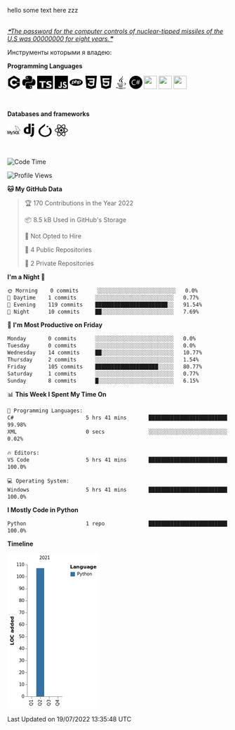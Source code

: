 hello some text here zzz
<br />
<br />
<a href='https://github.com/marketplace/actions/quote-readme'>
<!--STARTS_HERE_QUOTE_README-->
<i>❝The password for the computer controls of nuclear-tipped missiles of the U.S was 00000000 for eight years.❞</i>
<!--ENDS_HERE_QUOTE_README-->
</a>

Инструменты которыми я владею: 

**Programming Languages**

 <div>
    <img src="https://github.com/SHARKKK7/SHARKKK7/blob/main/src/cplusplus.svg" width="30" height="30"/>
    <img src="https://github.com/SHARKKK7/SHARKKK7/blob/main/src/python.svg" width="30" height="30"/>
    <img src="https://github.com/SHARKKK7/SHARKKK7/blob/main/src/typescript.svg" width="36" height="30"/>
    <img src="https://github.com/SHARKKK7/SHARKKK7/blob/main/src/javascript.svg" width="30" height="30"/>
    <img src="https://github.com/SHARKKK7/SHARKKK7/blob/main/src/php.svg" width="30" height="30"/>
    <img src="https://github.com/SHARKKK7/SHARKKK7/blob/main/src/css3.svg" width="30" height="30"/>
    <img src="https://github.com/SHARKKK7/SHARKKK7/blob/main/src/html5.svg" width="30" height="30"/>
    <img src="https://github.com/SHARKKK7/SHARKKK7/blob/main/src/java.svg" width="30" height="30"/>
    <img src="https://github.com/SHARKKK7/SHARKKK7/blob/main/src/csharp.svg" width="30" height="30"/>
    <img src="" width="30" height="30"/>
    <img src="" width="30" height="30"/>
    <img src="" width="30" height="30"/>
    
</div>
<p>&nbsp;</p>

**Databases and frameworks**

<div>
    <img src="https://github.com/SHARKKK7/SHARKKK7/blob/main/src/mysql.svg" width="30" height="30"/>
    <img src="https://github.com/SHARKKK7/SHARKKK7/blob/main/src/django.svg" width="30" height="30"/>
    <img src="https://github.com/SHARKKK7/SHARKKK7/blob/main/src/pytorch.svg" width="36" height="30"/>
    <img src="https://github.com/SHARKKK7/SHARKKK7/blob/main/src/react.svg" width="30" height="30"/>
    
</div>
<p>&nbsp;</p>

<!--START_SECTION:waka-->
![Code Time](http://img.shields.io/badge/Code%20Time-12%20hrs%2019%20mins-blue)

![Profile Views](http://img.shields.io/badge/Profile%20Views-0-blue)

**🐱 My GitHub Data** 

> 🏆 170 Contributions in the Year 2022
 > 
> 📦 8.5 kB Used in GitHub's Storage 
 > 
> 🚫 Not Opted to Hire
 > 
> 📜 4 Public Repositories 
 > 
> 🔑 2 Private Repositories  
 > 
**I'm a Night 🦉** 

```text
🌞 Morning    0 commits      ░░░░░░░░░░░░░░░░░░░░░░░░░   0.0% 
🌆 Daytime    1 commits      ░░░░░░░░░░░░░░░░░░░░░░░░░   0.77% 
🌃 Evening    119 commits    ███████████████████████░░   91.54% 
🌙 Night      10 commits     ██░░░░░░░░░░░░░░░░░░░░░░░   7.69%

```
📅 **I'm Most Productive on Friday** 

```text
Monday       0 commits      ░░░░░░░░░░░░░░░░░░░░░░░░░   0.0% 
Tuesday      0 commits      ░░░░░░░░░░░░░░░░░░░░░░░░░   0.0% 
Wednesday    14 commits     ██░░░░░░░░░░░░░░░░░░░░░░░   10.77% 
Thursday     2 commits      ░░░░░░░░░░░░░░░░░░░░░░░░░   1.54% 
Friday       105 commits    ████████████████████░░░░░   80.77% 
Saturday     1 commits      ░░░░░░░░░░░░░░░░░░░░░░░░░   0.77% 
Sunday       8 commits      █░░░░░░░░░░░░░░░░░░░░░░░░   6.15%

```


📊 **This Week I Spent My Time On** 

```text
💬 Programming Languages: 
C#                       5 hrs 41 mins       █████████████████████████   99.98% 
XML                      0 secs              ░░░░░░░░░░░░░░░░░░░░░░░░░   0.02%

🔥 Editors: 
VS Code                  5 hrs 41 mins       █████████████████████████   100.0%

💻 Operating System: 
Windows                  5 hrs 41 mins       █████████████████████████   100.0%

```

**I Mostly Code in Python** 

```text
Python                   1 repo              █████████████████████████   100.0%

```


**Timeline**

![Chart not found](https://raw.githubusercontent.com/SHARKKK7/SHARKKK7/main/charts/bar_graph.png) 


 Last Updated on 19/07/2022 13:35:48 UTC
<!--END_SECTION:waka-->
